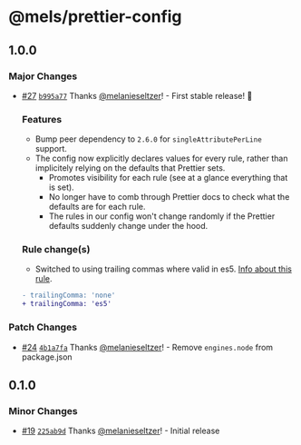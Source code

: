 # @mels/prettier-config

## 1.0.0

### Major Changes

- [#27](https://github.com/melanieseltzer/toolkit/pull/27) [`b995a77`](https://github.com/melanieseltzer/toolkit/commit/b995a77e975d95e752ac9e974107714bd7c08b61) Thanks [@melanieseltzer](https://github.com/melanieseltzer)! - First stable release! 🥳

  ### Features

  - Bump peer dependency to `2.6.0` for `singleAttributePerLine` support.
  - The config now explicitly declares values for every rule, rather than implicitely relying on the defaults that Prettier sets.
    - Promotes visibility for each rule (see at a glance everything that is set).
    - No longer have to comb through Prettier docs to check what the defaults are for each rule.
    - The rules in our config won't change randomly if the Prettier defaults suddenly change under the hood.

  ### Rule change(s)

  - Switched to using trailing commas where valid in es5. [Info about this rule](https://prettier.io/docs/en/options.html#trailing-commas).

  ```diff
  - trailingComma: 'none'
  + trailingComma: 'es5'
  ```

### Patch Changes

- [#24](https://github.com/melanieseltzer/toolkit/pull/24) [`4b1a7fa`](https://github.com/melanieseltzer/toolkit/commit/4b1a7fae4bca28c64684a75234634d956be3bacb) Thanks [@melanieseltzer](https://github.com/melanieseltzer)! - Remove `engines.node` from package.json

## 0.1.0

### Minor Changes

- [#19](https://github.com/melanieseltzer/toolkit/pull/19) [`225ab9d`](https://github.com/melanieseltzer/toolkit/commit/225ab9d3bc7d52c685ea8108879342aafb2e3194) Thanks [@melanieseltzer](https://github.com/melanieseltzer)! - Initial release
